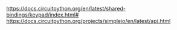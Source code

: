 https://docs.circuitpython.org/en/latest/shared-bindings/keypad/index.html#
https://docs.circuitpython.org/projects/simpleio/en/latest/api.html
